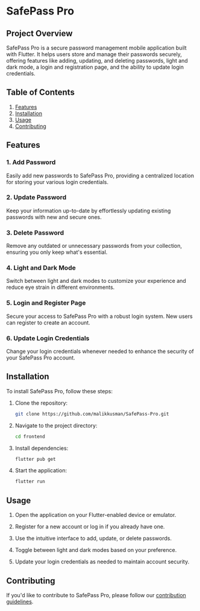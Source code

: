 
# SafePass Pro

## Project Overview

SafePass Pro is a secure password management mobile application built with Flutter. It helps users store and manage their passwords securely, offering features like adding, updating, and deleting passwords, light and dark mode, a login and registration page, and the ability to update login credentials.

## Table of Contents

1. [Features](#features)
2. [Installation](#installation)
3. [Usage](#usage)
4. [Contributing](#contributing)


## Features

### 1. Add Password

Easily add new passwords to SafePass Pro, providing a centralized location for storing your various login credentials.

### 2. Update Password

Keep your information up-to-date by effortlessly updating existing passwords with new and secure ones.

### 3. Delete Password

Remove any outdated or unnecessary passwords from your collection, ensuring you only keep what's essential.

### 4. Light and Dark Mode

Switch between light and dark modes to customize your experience and reduce eye strain in different environments.

### 5. Login and Register Page

Secure your access to SafePass Pro with a robust login system. New users can register to create an account.

### 6. Update Login Credentials

Change your login credentials whenever needed to enhance the security of your SafePass Pro account.

## Installation

To install SafePass Pro, follow these steps:

1. Clone the repository:

   ```bash
   git clone https://github.com/malikkusman/SafePass-Pro.git
   ```

2. Navigate to the project directory:

   ```bash
   cd frontend
   ```

3. Install dependencies:

   ```bash
   flutter pub get
   ```

4. Start the application:

   ```bash
   flutter run
   ```

## Usage

1. Open the application on your Flutter-enabled device or emulator.

2. Register for a new account or log in if you already have one.

3. Use the intuitive interface to add, update, or delete passwords.

4. Toggle between light and dark modes based on your preference.

5. Update your login credentials as needed to maintain account security.



## Contributing

If you'd like to contribute to SafePass Pro, please follow our [contribution guidelines](CONTRIBUTING.md).

